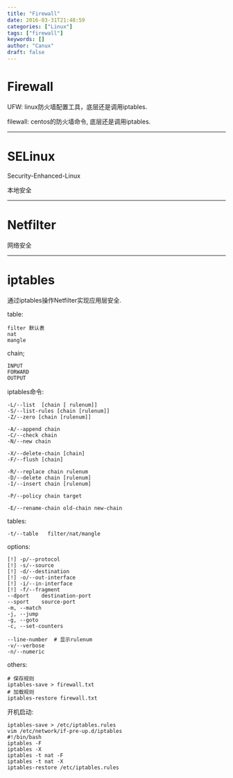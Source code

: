 ```yaml
---
title: "Firewall"
date: 2016-03-31T21:48:59
categories: ["Linux"]
tags: ["firewall"]
keywords: []
author: "Canux"
draft: false
---
```


# Firewall

UFW: linux防火墙配置工具，底层还是调用iptables.

filewall: centos的防火墙命令, 底层还是调用iptables.

***

# SELinux

Security-Enhanced-Linux

本地安全

***

# Netfilter

网络安全

***

# iptables

通过iptables操作Netfilter实现应用层安全.

table:

    filter 默认表
    nat
    mangle

chain;

    INPUT
    FORWARD
    OUTPUT

iptables命令:

    -L/--list  [chain [ rulenum]]
    -S/--list-rules [chain [rulenum]]
    -Z/--zero [chain [rulenum]]

    -A/--append chain
    -C/--check chain
    -N/--new chain

    -X/--delete-chain [chain]
    -F/--flush [chain]

    -R/--replace chain rulenum
    -D/--delete chain [rulenum]
    -I/--insert chain [rulenum]

    -P/--policy chain target

    -E/--rename-chain old-chain new-chain

tables:

    -t/--table   filter/nat/mangle

options:

    [!] -p/--protocol
    [!] -s/--source
    [!] -d/--destination
    [!] -o/--out-interface
    [!] -i/--in-interface
    [!] -f/--fragment
    --dport    destination-port
    --sport    source-port
    -m, --match
    -j, --jump
    -g, --goto
    -c, --set-counters

    --line-number  # 显示rulenum
    -v/--verbose
    -n/--numeric

others:

    # 保存规则
    iptables-save > firewall.txt
    # 加载规则
    iptables-restore firewall.txt

开机启动:

    iptables-save > /etc/iptables.rules
    vim /etc/network/if-pre-up.d/iptables
    #!/bin/bash
    iptables -F
    iptables -X
    iptables -t nat -F
    iptables -t nat -X
    iptables-restore /etc/iptables.rules

